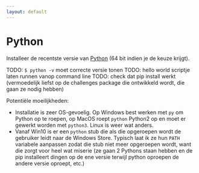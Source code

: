 ```yaml
---
layout: default
---
```

# Python

Installeer de recentste versie van [Python](https://www.python.org/downloads/) (64 bit indien je de keuze krijgt).

TODO: `$ python -v` moet correcte versie tonen
TODO: hello world scriptje laten runnen vanop command line
TODO: check dat pip install werkt (vermoedelijk liefst op de challenges package die ontwikkeld wordt, die gaan ze nodig hebben)

Potentiële moeilijkheden:

* Installatie is zeer OS-gevoelig. Op Windows best werken met `py` om Python op te roepen, op MacOS roept `python` Python2 op en moet er gewerkt worden met `python3`. Linux is weer wat anders.
* Vanaf Win10 is er een `python` stub die als die opgeroepen wordt de gebruiker leidt naar de Windows Store. Typisch laat ik ze hun `PATH` variabele aanpassen zodat die stub niet meer opgeroepen wordt, want die zorgt voor heel wat miserie (ze gaan 2 Pythons staan hebben en de pip installeert dingen op de ene versie terwijl python oproepen de andere versie oproept, etc.)
